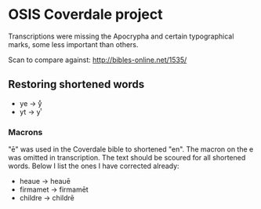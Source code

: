 # OSIS Coverdale project

Transcriptions were missing the Apocrypha and certain typographical marks, some less important than others.

Scan to compare against: http://bibles-online.net/1535/

## Restoring shortened words
* ye -> yͤ
* yt -> yͭ

### Macrons

"ē" was used in the Coverdale bible to shortened "en". The macron on the e was omitted in transcription. The text should be scoured for all shortened words. Below I list the ones I have corrected already:

* heaue -> heauē
* firmamet -> firmamēt
* childre -> childrē
